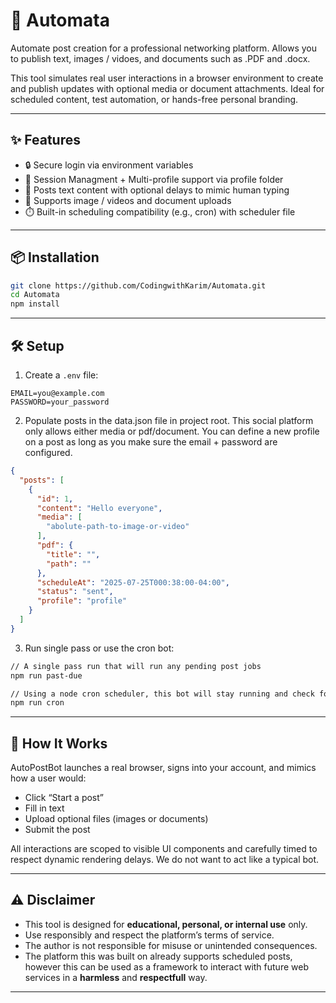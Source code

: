 # 🤖 Automata

Automate post creation for a professional networking platform. Allows you to publish text, images / vidoes, and documents such as .PDF and .docx.

This tool simulates real user interactions in a browser environment to create and publish updates with optional media or document attachments. Ideal for scheduled content, test automation, or hands-free personal branding. 

---

## ✨ Features

- 🔒 Secure login via environment variables
- 👥 Session Managment + Multi-profile support via profile folder
- 📝 Posts text content with optional delays to mimic human typing
- 📸 Supports image / videos and document uploads
- ⏱️ Built-in scheduling compatibility (e.g., cron) with scheduler file

---

## 📦 Installation

```bash
git clone https://github.com/CodingwithKarim/Automata.git
cd Automata
npm install
```

---

## 🛠️ Setup

1. Create a `.env` file:

```env
EMAIL=you@example.com
PASSWORD=your_password
```

2. Populate posts in the data.json file in project root. This social platform only allows either media or pdf/document. You can define a new profile on a post as long as you make sure the email + password are configured. 

```json
{
  "posts": [
    {
      "id": 1,
      "content": "Hello everyone",
      "media": [
        "abolute-path-to-image-or-video"
      ],
      "pdf": {
        "title": "",
        "path": ""
      },
      "scheduleAt": "2025-07-25T000:38:00-04:00",
      "status": "sent",
      "profile": "profile"
    }
  ]
}
```

3. Run single pass or use the cron bot:

```bash
// A single pass run that will run any pending post jobs
npm run past-due

// Using a node cron scheduler, this bot will stay running and check for updates every couple of mins
npm run cron
```

---

## 🧩 How It Works

AutoPostBot launches a real browser, signs into your account, and mimics how a user would:

- Click “Start a post”
- Fill in text
- Upload optional files (images or documents)
- Submit the post

All interactions are scoped to visible UI components and carefully timed to respect dynamic rendering delays. We do not want to act like a typical bot.

---


## ⚠️ Disclaimer

- This tool is designed for **educational, personal, or internal use** only.
- Use responsibly and respect the platform’s terms of service.
- The author is not responsible for misuse or unintended consequences.
- The platform this was built on already supports scheduled posts, however this can be used as a framework to interact with future web services in a **harmless** and **respectfull** way.
---
